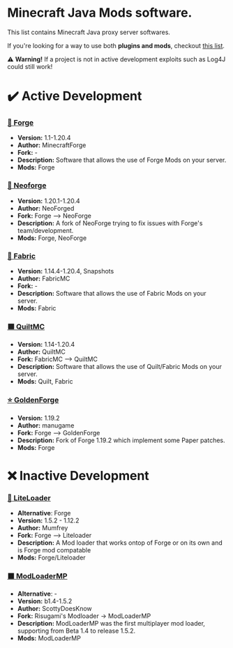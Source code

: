 # Minecraft Java Mods software.
This list contains Minecraft Java proxy server softwares.

If you're looking for a way to use both **plugins and mods**, checkout [this list](https://github.com/TonimatasDEV/server-softwares/blob/master/java/MODS+PLUGINS.md).

⚠️ **Warning!** If a project is not in active development exploits such as Log4J could still work!

# ✔️ Active Development
### [🔨 Forge](http://files.minecraftforge.net/)
- **Version:** 1.1-1.20.4
- **Author:** MinecraftForge
- **Fork:** -
- **Description:** Software that allows the use of Forge Mods on your server.
- **Mods:** Forge

### [🦊 Neoforge](https://neoforged.net/)
- **Version:** 1.20.1-1.20.4
- **Author:** NeoForged
- **Fork:** Forge --> NeoForge
- **Description:** A fork of NeoForge trying to fix issues with Forge's team/development.
- **Mods:** Forge, NeoForge

### [🧻 Fabric](https://fabricmc.net/)
- **Version:** 1.14.4-1.20.4, Snapshots
- **Author:** FabricMC
- **Fork:** -
- **Description:** Software that allows the use of Fabric Mods on your server.
- **Mods:** Fabric

### [🟪 QuiltMC](https://quiltmc.org/)
- **Version:** 1.14-1.20.4
- **Author:** QuiltMC
- **Fork:** FabricMC --> QuiltMC
- **Description:** Software that allows the use of Quilt/Fabric Mods on your server.
- **Mods:** Quilt, Fabric

### [⭐ GoldenForge](https://github.com/GoldenForge/GoldenForge)
- **Version:** 1.19.2
- **Author:** manugame
- **Fork:** Forge --> GoldenForge
- **Description:** Fork of Forge 1.19.2 which implement some Paper patches.
- **Mods:** Forge

# ❌ Inactive Development
### [🐔 LiteLoader](http://www.liteloader.com/explore)
- **Alternative**: Forge
- **Version:** 1.5.2 - 1.12.2
- **Author:** Mumfrey
- **Fork:** Forge --> Liteloader
- **Description:** A Mod loader that works ontop of Forge or on its own and is Forge mod compatable
- **Mods:** Forge/Liteloader

### [⬛ ModLoaderMP](https://mcarchive.net/mods/modloadermp)
- **Alternative**: -
- **Version:** b1.4-1.5.2
- **Author:** ScottyDoesKnow
- **Fork:** Risugami's Modloader -> ModLoaderMP
- **Description:** ModLoaderMP was the first multiplayer mod loader, supporting from Beta 1.4 to release 1.5.2.
- **Mods:** ModLoaderMP
